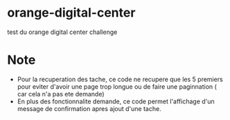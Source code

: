 # orange-digital-center
test du orange digital center challenge



# Note
- Pour la recuperation des tache, ce code ne recupere que les 5 premiers pour eviter d'avoir
une page trop longue ou de faire une paginnation ( car cela n'a pas ete demande)
- En plus des fonctionnalite demande, ce code permet l'affichage d'un message de confirmation apres ajout d'une tache.
